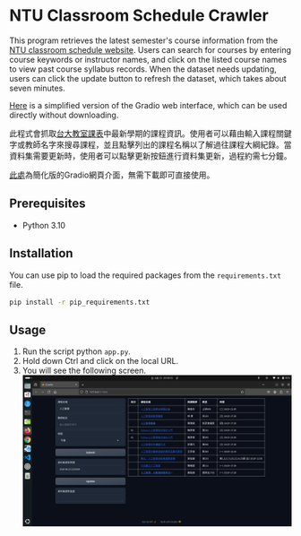 # NTU Classroom Schedule Crawler

This program retrieves the latest semester's course information from the [NTU classroom schedule website](https://gra206.aca.ntu.edu.tw/classrm/index.php/acarm/webcr-use-new). Users can search for courses by entering course keywords or instructor names, and click on the listed course names to view past course syllabus records. When the dataset needs updating, users can click the update button to refresh the dataset, which takes about seven minutes.

[Here](https://huggingface.co/spaces/HaileyIsNotAPig/NTU-Class) is a simplified version of the Gradio web interface, which can be used directly without downloading.

此程式會抓取[台大教室課表](https://gra206.aca.ntu.edu.tw/classrm/index.php/acarm/webcr-use-new)中最新學期的課程資訊。使用者可以藉由輸入課程關鍵字或教師名字來搜尋課程，並且點擊列出的課程名稱以了解過往課程大綱紀錄。當資料集需要更新時，使用者可以點擊更新按鈕進行資料集更新，過程約需七分鐘。

[此處](https://huggingface.co/spaces/HaileyIsNotAPig/NTU-Class)為簡化版的Gradio網頁介面，無需下載即可直接使用。

## Prerequisites
- Python 3.10

## Installation

You can use pip to load the required packages from the `requirements.txt` file.

```bash
pip install -r pip_requirements.txt
```

## Usage

1. Run the script python `app.py`.
2. Hold down Ctrl and click on the local URL.
3. You will see the following screen. 
![pic](Screenshot.png)
